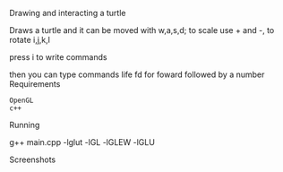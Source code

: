 Drawing and interacting a turtle

Draws a turtle and it can be moved with w,a,s,d; to scale use + and -, to rotate i,j,k,l

press i to write commands

then you can type commands life fd for foward followed by a number
Requirements

    OpenGL
    c++

Running

g++ main.cpp -lglut -lGL -lGLEW -lGLU

Screenshots
